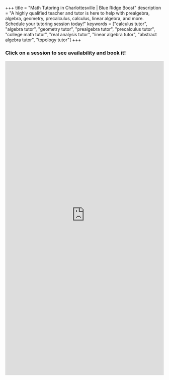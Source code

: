 +++
title = "Math Tutoring in Charlottesville | Blue Ridge Boost"
description = "A highly qualified teacher and tutor is here to help with prealgebra, algebra, geometry, precalculus, calculus, linear algebra, and more. Schedule your tutoring session today!"
keywords = ["calculus tutor", "algebra tutor", "geometry tutor", "prealgebra tutor", "precalculus tutor", "college math tutor", "real analysis tutor", "linear algebra tutor", "abstract algebra tutor", "topology tutor"]
+++

### Click on a session to see availability and book it! ###

<iframe src="https://blueridgeboost-math.youcanbook.me/?noframe=true&skipHeaderFooter=true" id="ycbmiframeblueridgeboost-math" style="width:100%;height:1000px;border:0px;background-color:transparent;" frameborder="0" allowtransparency="true"></iframe><script>window.addEventListener && window.addEventListener("message", function(event){if (event.origin === "https://blueridgeboost-math.youcanbook.me"){document.getElementById("ycbmiframeblueridgeboost-math").style.height = event.data + "px";}}, false);</script>
